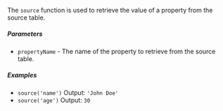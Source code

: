The `source` function is used to retrieve the value of a property from the source table.

##### Parameters
* `propertyName` - The name of the property to retrieve from the source table.

##### Examples
* `source('name')` Output: `'John Doe'`
* `source('age')` Output: `30` 
